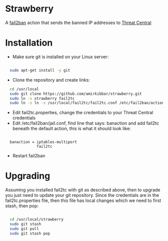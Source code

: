 # Strawberry
A [fail2ban](http://www.fail2ban.org/wiki/index.php/Main_Page) action that sends the banned IP addresses to [Threat Central](https://threatcentral.io/tc)

# Installation

- Make sure git is installed on your Linux server:
```bash

  sudo apt-get install -y git
```

- Clone the repository and create links:

```bash
  cd /usr/local
  sudo git clone https://github.com/amirkibbar/strawberry.git
  sudo ln -s strawberry fail2tc
  sudo ln -s ln -s /usr/local/fail2tc/fail2tc.conf /etc/fail2ban/action.d
```

- Edit fail2tc.properties, change the credentials to your Threat Central credentials
- Edit /etc/fail2ban/jail.conf, find line that says: banaction and add fail2tc beneath the default action, this is what it should look like:

```

  banaction = iptables-multiport
              fail2tc
```

- Restart fail2ban

# Upgrading

Assuming you installed fail2tc with git as described above, then to upgrade you just need to update your git repository. Since the credentials are in the fail2tc.properties file, then this file has local changes which we need to first stash, then pop:

```bash

  cd /usr/local/strawberry
  sudo git stash
  sudo git pull
  sudo git stash pop
```